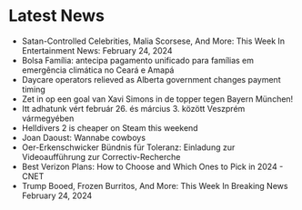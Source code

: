 # Latest News
-  Satan-Controlled Celebrities, Malia Scorsese, And More: This Week In Entertainment News: February 24, 2024
-  Bolsa Família: antecipa pagamento unificado para famílias em emergência climática no Ceará e Amapá
-  Daycare operators relieved as Alberta government changes payment timing
-  Zet in op een goal van Xavi Simons in de topper tegen Bayern München!
-  Itt adhatunk vért február 26. és március 3. között Veszprém vármegyében
-  Helldivers 2 is cheaper on Steam this weekend
-  Joan Daoust: Wannabe cowboys
-  Oer-Erkenschwicker Bündnis für Toleranz: Einladung zur Videoaufführung zur Correctiv-Recherche
-  Best Verizon Plans: How to Choose and Which Ones to Pick in 2024 - CNET
-  Trump Booed, Frozen Burritos, And More: This Week In Breaking News February 24, 2024
